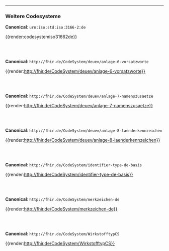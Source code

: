 ----
### Weitere Codesysteme

**Canonical**: ```urn:iso:std:iso:3166-2:de```

{{render:codesystemiso31662de}}

<br><br>

**Canonical**: ```http://fhir.de/CodeSystem/deuev/anlage-6-vorsatzworte```

{{render:http://fhir.de/CodeSystem/deuev/anlage-6-vorsatzworte}}

<br><br>

**Canonical**: ```http://fhir.de/CodeSystem/deuev/anlage-7-namenszusaetze```

{{render:http://fhir.de/CodeSystem/deuev/anlage-7-namenszusaetze}}

<br><br>

**Canonical**: ```http://fhir.de/CodeSystem/deuev/anlage-8-laenderkennzeichen```

{{render:http://fhir.de/CodeSystem/deuev/anlage-8-laenderkennzeichen}}

<br><br>

**Canonical**: ```http://fhir.de/CodeSystem/identifier-type-de-basis```

{{render:http://fhir.de/CodeSystem/identifier-type-de-basis}}

<br><br>

**Canonical**: ```http://fhir.de/CodeSystem/merkzeichen-de```

{{render:http://fhir.de/CodeSystem/merkzeichen-de}}

<br><br>

**Canonical**: ```http://fhir.de/CodeSystem/WirkstofftypCS```

{{render:http://fhir.de/CodeSystem/WirkstofftypCS}}
